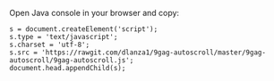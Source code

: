 Open Java console in your browser and copy:

```
s = document.createElement('script'); 
s.type = 'text/javascript';
s.charset = 'utf-8';
s.src = 'https://rawgit.com/dlanza1/9gag-autoscroll/master/9gag-autoscroll/9gag-autoscroll.js'; 
document.head.appendChild(s);
```